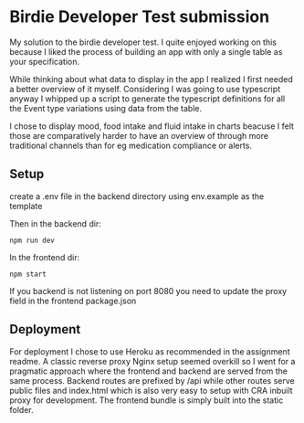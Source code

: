 
# Birdie Developer Test submission

My solution to the birdie developer test. 
I quite enjoyed working on this because I liked the process 
 of building an app with only a single table as your specification.

While thinking about what data to display in the app I realized I first needed
a better overview of it myself. Considering I was going to use typescript anyway
I whipped up a script to generate the typescript definitions for all the Event type 
variations using data from the table. 

I chose to display mood, food intake and fluid intake in charts beacuse I felt those 
are comparatively harder to have an overview of through more traditional channels than for eg medication
compliance or alerts.

## Setup

create a .env file in the backend directory using env.example as the template

Then in the backend dir:
```
npm run dev
```
In the frontend dir:
```
npm start
```
If you backend is not listening on port 8080 you need to update the proxy field in the frontend package.json

## Deployment

For deployment I chose to use Heroku as recommended in 
the assignment readme. A classic reverse proxy Nginx setup
seemed overkill so I went for a pragmatic approach where the frontend and backend are served from the same process. Backend routes are prefixed by /api while other routes
serve public files and index.html which is also very easy to setup with CRA inbuilt proxy for development. The frontend bundle is simply built into the static folder.